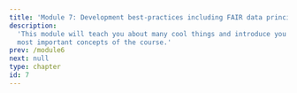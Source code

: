 ```yaml
---
title: 'Module 7: Development best-practices including FAIR data principles'
description:
  'This module will teach you about many cool things and introduce you to the
  most important concepts of the course.'
prev: /module6
next: null
type: chapter
id: 7
---
```


<exercise id="0" title="Learning Outcomes" type="slides">

<slides source="chapter7_00_learning_outcomes">
</slides>

</exercise>

<exercise id="1" title="About Filenames" type="slides">

<slides source="chapter7_01_filenames">
</slides>

</exercise>

<exercise id="2" title="Project Organization" type="slides">

<slides source="chapter7_02_project_organization">
</slides>

</exercise>

<exercise id="3" title="Science Workflows" type="slides">

<slides source="chapter7_03_ds_workflows">
</slides>

</exercise>

<exercise id="4" title="Testing" type="slides">

<slides source="chapter7_04_testing">
</slides>

</exercise>

<exercise id="5" title="Code reviews" type="slides">

<slides source="chapter7_05_code_review">
</slides>

</exercise>

<exercise id="6" title="Introduction to Continuous Integration (CI)" type="slides">

<slides source="chapter7_06_ci">
</slides>

</exercise>

<exercise id="7" title="Introduction to Github Actions" type="slides">

<slides source="chapter7_07_github_actions">
</slides>

</exercise>

<exercise id="8" title="Software Licensing" type="slides">

<slides source="chapter7_08_software_licensing">
</slides>

</exercise>

<exercise id="9" title="What We Learned" type="slides">

<slides source="chapter7_09_what_we_learned">
</slides>

</exercise>

